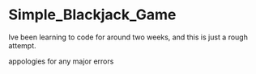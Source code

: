 # Simple_Blackjack_Game
Ive been learning to code for around two weeks, and this is just a rough attempt.

appologies for any major errors
